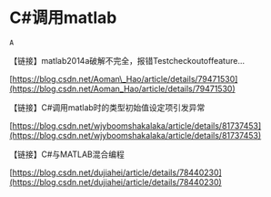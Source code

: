 # C#调用matlab

`A`

【链接】matlab2014a破解不完全，报错Testcheckoutoffeature...

[https://blog.csdn.net/Aoman\_Hao/article/details/79471530](https://blog.csdn.net/Aoman_Hao/article/details/79471530)

【链接】C\#调用matlab时的类型初始值设定项引发异常

[https://blog.csdn.net/wjyboomshakalaka/article/details/81737453](https://blog.csdn.net/wjyboomshakalaka/article/details/81737453)

【链接】C\#与MATLAB混合编程

[https://blog.csdn.net/dujiahei/article/details/78440230](https://blog.csdn.net/dujiahei/article/details/78440230)
